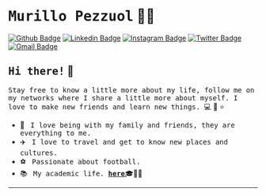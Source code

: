 # <samp>Murillo Pezzuol</samp> :man_technologist:

[![Github Badge](https://img.shields.io/badge/-Github-000?style=flat-square&logo=Github&logoColor=white&link=https://github.com/mupezzuol)](https://github.com/mupezzuol)
[![Linkedin Badge](https://img.shields.io/badge/-LinkedIn-blue?style=flat-square&logo=Linkedin&logoColor=white&link=https://www.linkedin.com/in/mupezzuol/)](https://www.linkedin.com/in/mupezzuol/)
[![Instagram Badge](https://img.shields.io/badge/-Instagram-E4405F?style=flat-square&logo=Instagram&logoColor=white&link=https://www.instagram.com/mupezzuol)](https://www.instagram.com/mupezzuol)
[![Twitter Badge](https://img.shields.io/badge/-Twitter-1ca0f1?style=flat-square&labelColor=1ca0f1&logo=twitter&logoColor=white&link=https://twitter.com/mupezzuol)](https://twitter.com/mupezzuol)
[![Gmail Badge](https://img.shields.io/badge/-Gmail-c14438?style=flat-square&logo=Gmail&logoColor=white&link=mailto:murillo.pezzuol@gmail.com)](mailto:murillo.pezzuol@gmail.com)

## <samp>Hi there!</samp> 👋

<samp>Stay free to know a little more about my life, follow me on my networks where I share a little more about myself. I love to make new friends and learn new things.</samp>&nbsp; 💻&nbsp;🚀&nbsp;⭐

- 🏡 &nbsp; <samp>I love being with my family and friends, they are everything to me.</samp>
- ✈️ &nbsp; <samp>I love to travel and get to know new places and cultures.</samp>
- ⚽ &nbsp; <samp>Passionate about football.</samp>
- 📚 &nbsp; <samp>My academic life. [__here__](https://github.com/mupezzuol/list-of-courses-certifications)</samp>🎓👨‍🎓

---